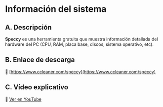 # Información del sistema

## A. Descripción
**Speccy** es una herramienta gratuita que muestra información detallada del hardware del PC (CPU, RAM, placa base, discos, sistema operativo, etc).

## B. Enlace de descarga
🔗 [https://www.ccleaner.com/speccy](https://www.ccleaner.com/speccy)

## C. Vídeo explicativo
🎥 [Ver en YouTube](https://youtu.be/5vQsUGKOmH0)
